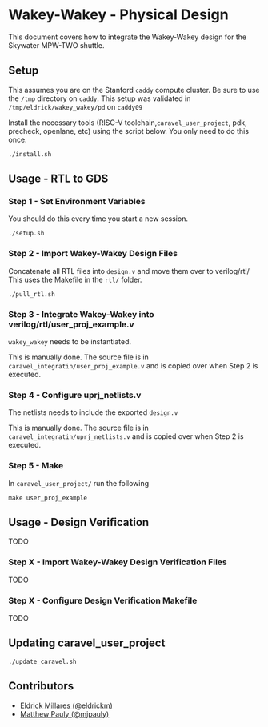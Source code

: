 # Wakey-Wakey - Physical Design

This document covers how to integrate the Wakey-Wakey design for the Skywater
MPW-TWO shuttle.

## Setup
This assumes you are on the Stanford `caddy` compute cluster.
Be sure to use the `/tmp` directory on `caddy`.
This setup was validated in `/tmp/eldrick/wakey_wakey/pd` on `caddy09`

Install the necessary tools (RISC-V toolchain,`caravel_user_project`, pdk,
precheck, openlane, etc) using the script below. You only need to do this once.

```
./install.sh
```

## Usage - RTL to GDS

### Step 1 - Set Environment Variables
You should do this every time you start a new session.

```
./setup.sh
```

### Step 2 - Import Wakey-Wakey Design Files
Concatenate all RTL files into `design.v` and move them over to verilog/rtl/
This uses the Makefile in the `rtl/` folder.

```
./pull_rtl.sh
```

### Step 3 - Integrate Wakey-Wakey into verilog/rtl/user_proj_example.v
`wakey_wakey` needs to be instantiated.

This is manually done. The source file is in
`caravel_integratin/user_proj_example.v` and is copied over when Step 2 is
executed.


### Step 4 - Configure uprj_netlists.v
The netlists needs to include the exported `design.v`

This is manually done. The source file is in
`caravel_integratin/uprj_netlists.v` and is copied over when Step 2 is
executed.

### Step 5 - Make
In `caravel_user_project/` run the following

```
make user_proj_example
```

## Usage - Design Verification
TODO

### Step X - Import Wakey-Wakey Design Verification Files
TODO

### Step X - Configure Design Verification Makefile
TODO


## Updating caravel_user_project

```
./update_caravel.sh
```

## Contributors
- [Eldrick Millares (@eldrickm)](https://github.com/eldrickm)
- [Matthew Pauly (@mjpauly)](https://github.com/mjpauly)
